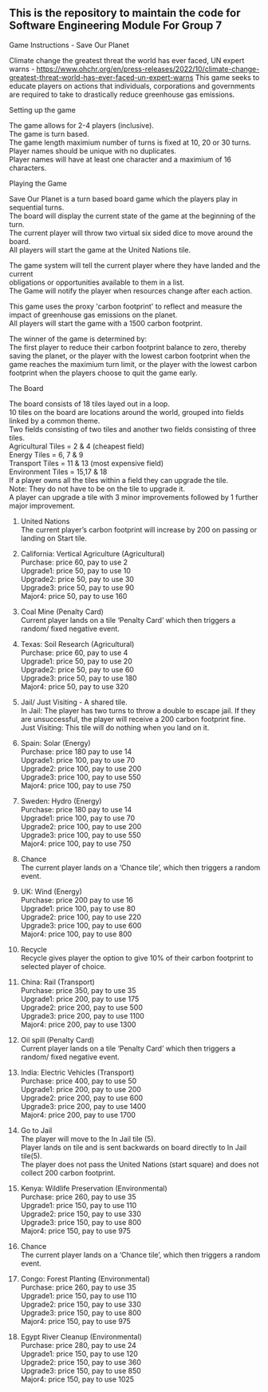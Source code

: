 ## This is the repository to maintain the code for Software Engineering Module For Group 7
Game Instructions - Save Our Planet <br>

Climate change the greatest threat the world has ever faced, UN expert warns - https://www.ohchr.org/en/press-releases/2022/10/climate-change-greatest-threat-world-has-ever-faced-un-expert-warns
This game seeks to educate players on actions that individuals, corporations and governments are required to take to drastically reduce greenhouse gas emissions.


Setting up the game<br>

The game allows for 2-4 players (inclusive). <br>
The game is turn based. <br>
The game length maximium number of turns is fixed at 10, 20 or 30 turns. <br>
Player names should be unique with no duplicates. <br>
Player names will have at least one character and a maximium of 16 characters. <br>

Playing the Game <br>

Save Our Planet is a turn based board game which the players play in sequential turns. <br>
The board will display the current state of the game at the beginning of the turn. <br>
The current player will throw two virtual six sided dice to move around the board. <br>
All players will start the game at the United Nations tile. <br>

The game system will tell the current player where they have landed and the current <br>
obligations or opportunities available to them in a list. <br>
The Game will notify the player when resources change after each action. <br>

This game uses the proxy 'carbon footprint' to reflect and measure the impact of greenhouse gas emissions on the planet. <br>
All players will start the game with a 1500 carbon footprint. <br>

The winner of the game is determined by: <br>
The first player to reduce their carbon footprint balance to zero, thereby saving the planet, or
the player with the lowest carbon footprint when the game reaches the maximium turn limit, or 
the player with the lowest carbon footprint when the players choose to quit the game early.

The Board <br>

The board consists of 18 tiles layed out in a loop. <br>
10 tiles on the board are locations around the world, grouped into fields linked by a common theme. <br>
Two fields consisting of two tiles and another two fields consisting of three tiles. <br>
Agricultural Tiles = 2 & 4 (cheapest field)   <br>
Energy Tiles = 6, 7 & 9 <br>
Transport Tiles = 11 & 13 (most expensive field) <br>
Environment Tiles = 15,17 & 18 <br>
If a player owns all the tiles within a field they can upgrade the tile. <br>
Note: They do not have to be on the tile to upgrade it. <br>
A player can upgrade a tile with 3 minor improvements followed by 1 further major improvement. <br>

1. United Nations <br>
The current player’s carbon footprint will increase by 200 on passing or landing on Start tile. <br>

2. California: Vertical Agriculture (Agricultural) <br>
Purchase: price 60, pay to use 2 <br>
Upgrade1: price 50, pay to use 10 <br>
Upgrade2: price 50, pay to use 30 <br>
Upgrade3: price 50, pay to use 90 <br>
Major4: price 50, pay to use 160 <br>

3. Coal Mine (Penalty Card) <br>
Current player lands on a tile ‘Penalty Card’ which then triggers a random/ fixed negative event.  <br>

4. Texas: Soil Research (Agricultural) <br>
Purchase: price 60, pay to use 4 <br>
Upgrade1: price 50, pay to use 20 <br>
Upgrade2: price 50, pay to use 60 <br>
Upgrade3: price 50, pay to use 180 <br>
Major4: price 50, pay to use 320 <br>

5. Jail/ Just Visiting - A shared tile. <br>
In Jail: The player has two turns to throw a double to escape jail. If they are unsuccessful, the player will receive a 200 carbon footprint fine.  <br>
Just Visiting: This tile will do nothing when you land on it. 

6. Spain: Solar (Energy) <br>
Purchase: price 180 pay to use 14 <br>
Upgrade1: price 100, pay to use 70 <br>
Upgrade2: price 100, pay to use 200 <br>
Upgrade3: price 100, pay to use 550 <br>
Major4: price 100, pay to use 750 <br>

7. Sweden: Hydro (Energy) <br>
Purchase: price 180 pay to use 14  <br>
Upgrade1: price 100, pay to use 70 <br>
Upgrade2: price 100, pay to use 200 <br>
Upgrade3: price 100, pay to use 550 <br>
Major4: price 100, pay to use 750 <br>

8. Chance <br>
The current player lands on a ‘Chance tile’, which then triggers a random event.  <br> 

9. UK: Wind (Energy) <br>
Purchase: price 200 pay to use 16 <br>
Upgrade1: price 100, pay to use 80 <br>
Upgrade2: price 100, pay to use 220 <br>
Upgrade3: price 100, pay to use 600 <br>
Major4: price 100, pay to use 800 <br>

10. Recycle <br>
Recycle gives player the option to give 10% of their carbon footprint to selected player of choice. <br>

11. China: Rail (Transport) <br>
Purchase: price 350, pay to use 35 <br>
Upgrade1: price 200, pay to use 175 <br>
Upgrade2: price 200, pay to use 500 <br>
Upgrade3: price 200, pay to use 1100 <br>
Major4: price 200, pay to use 1300 <br>

12. Oil spill (Penalty Card)  <br>
Current player lands on a tile ‘Penalty Card’ which then triggers a random/ fixed negative event. <br>

13. India: Electric Vehicles (Transport) <br>
Purchase: price 400, pay to use 50 <br>
Upgrade1: price 200, pay to use 200 <br>
Upgrade2: price 200, pay to use 600 <br>
Upgrade3: price 200, pay to use 1400 <br>
Major4: price 200, pay to use 1700 <br>

14. Go to Jail <br>
The player will move to the In Jail tile (5).  <br>
Player lands on tile and is sent backwards on board directly to In Jail tile(5). <br>
The player does not pass the United Nations (start square) and does not collect 200 carbon footprint. <br> 

15. Kenya: Wildlife Preservation (Environmental) <br>
Purchase: price 260, pay to use 35 <br>
Upgrade1: price 150, pay to use 110 <br>
Upgrade2: price 150, pay to use 330 <br>
Upgrade3: price 150, pay to use 800 <br>
Major4: price 150, pay to use 975 <br>

16. Chance <br>
The current player lands on a ‘Chance tile’, which then triggers a random event.  <br>

17. Congo: Forest Planting (Environmental)<br>
Purchase: price 260, pay to use 35 <br>
Upgrade1: price 150, pay to use 110<br>
Upgrade2: price 150, pay to use 330<br>
Upgrade3: price 150, pay to use 800<br>
Major4: price 150, pay to use 975<br>

18. Egypt River Cleanup (Environmental)<br>
Purchase: price 280, pay to use 24 <br>
Upgrade1: price 150, pay to use 120<br>
Upgrade2: price 150, pay to use 360<br>
Upgrade3: price 150, pay to use 850<br>
Major4: price 150, pay to use 1025<br>

